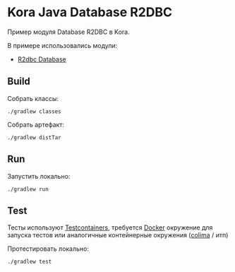 # Kora Java Database R2DBC

Пример модуля Database R2DBC в Kora.

В примере использовались модули:
- [R2dbc Database](https://kora-projects.github.io/kora-docs/ru/documentation/database-r2dbc)

## Build

Собрать классы:

```shell
./gradlew classes
```

Собрать артефакт:

```shell
./gradlew distTar
```

## Run

Запустить локально:
```shell
./gradlew run
```

## Test

Тесты используют [Testcontainers](https://java.testcontainers.org/), требуется [Docker](https://docs.docker.com/engine/install/) окружение для запуска тестов или аналогичные контейнерные окружения ([colima](https://github.com/abiosoft/colima) / итп)

Протестировать локально:
```shell
./gradlew test
```
